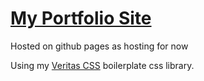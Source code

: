 # [My Portfolio Site](https://carsin.github.io)
Hosted on github pages as hosting for now

Using my [Veritas CSS](https://github.com/carsin/veritas-css) boilerplate css library.
